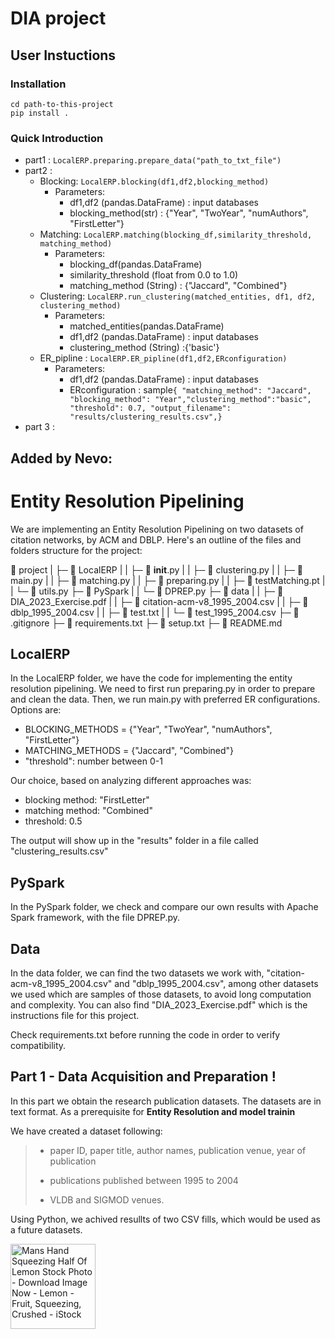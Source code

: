 # DIA project

## User Instuctions

### Installation

```shell
cd path-to-this-project
pip install .
```

### Quick Introduction

- part1 : `LocalERP.preparing.prepare_data("path_to_txt_file")`
- part2 :
  - Blocking: `LocalERP.blocking(df1,df2,blocking_method)`
    - Parameters:
      - df1,df2 (pandas.DataFrame) : input databases
      - blocking_method(str) : {"Year", "TwoYear", "numAuthors", "FirstLetter"}
  - Matching: `LocalERP.matching(blocking_df,similarity_threshold, matching_method)`
    - Parameters:
      - blocking_df(pandas.DataFrame)
      - similarity_threshold (float from 0.0 to 1.0)
      - matching_method (String) : {"Jaccard", "Combined"}
  - Clustering: `LocalERP.run_clustering(matched_entities, df1, df2, clustering_method)`
    - Parameters:
      - matched_entities(pandas.DataFrame)
      - df1,df2 (pandas.DataFrame) : input databases
      - clustering_method (String) :{'basic'}
  - ER_pipline : `LocalERP.ER_pipline(df1,df2,ERconfiguration)`
    - Parameters:
      - df1,df2 (pandas.DataFrame) : input databases
      - ERconfiguration : sample`{ "matching_method": "Jaccard", "blocking_method": "Year","clustering_method":"basic", "threshold": 0.7, "output_filename": "results/clustering_results.csv",}`
- part 3 :

## Added by Nevo:


# Entity Resolution Pipelining

We are implementing an Entity Resolution Pipelining on two datasets of citation networks, by ACM and DBLP. Here's an outline of the files and folders structure for the project:

📁 project
  |
  ├─ 📁 LocalERP
  |    |    ├─ 📄 __init__.py
  |    |    ├─ 📄 clustering.py
  |    |    ├─ 📄 main.py
  |    |    ├─ 📄 matching.py
  |    |    ├─ 📄 preparing.py
  |    |    ├─ 📄 testMatching.pt
  |    |    └─ 📄 utils.py
  ├─ 📁 PySpark
  |    |    └─ 📄 DPREP.py
  ├─ 📁 data
  |    |    ├─ 📄 DIA_2023_Exercise.pdf
  |    |    ├─ 📄 citation-acm-v8_1995_2004.csv
  |    |    ├─ 📄 dblp_1995_2004.csv
  |    |    ├─ 📄 test.txt
  |    |    └─ 📄 test_1995_2004.csv
  ├─ 📄 .gitignore
  ├─ 📄 requirements.txt
  ├─ 📄 setup.txt
  ├─ 📄 README.md

## LocalERP

In the LocalERP folder, we have the code for implementing the entity resolution pipelining. We need to first run preparing.py in order to prepare and clean the data. Then, we run main.py with preferred ER configurations. Options are:
- BLOCKING_METHODS = {"Year", "TwoYear", "numAuthors", "FirstLetter"}
- MATCHING_METHODS = {"Jaccard", "Combined"}
- "threshold": number between 0-1

Our choice, based on analyzing different approaches was:
- blocking method: "FirstLetter"
- matching method: "Combined"
- threshold: 0.5

The output will show up in the "results" folder in a file called "clustering_results.csv"

## PySpark

In the PySpark folder, we check and compare our own results with Apache Spark framework, with the file DPREP.py.

## Data

In the data folder, we can find the two datasets we work with, "citation-acm-v8_1995_2004.csv" and "dblp_1995_2004.csv", among other datasets we used which are samples of those datasets, to avoid long computation and complexity. You can also find "DIA_2023_Exercise.pdf" which is the instructions file for this project.

Check requirements.txt before running the code in order to verify compatibility.



## Part 1 - Data Acquisition and Preparation !

<p> In this part we obtain the research publication datasets. The datasets are in text format.  
As a prerequisite for <strong>Entity Resolution and model trainin</strong> </p>

We have created a dataset following:

> - paper ID, paper title, author names, publication venue, year of publication
>
> - publications published between 1995 to 2004
>
> - VLDB and SIGMOD venues.

Using Python, we achived resullts of two CSV fills, which would be used as a future datasets.

<img title="" src="https://media.istockphoto.com/id/97980384/photo/mans-hand-squeezing-half-of-lemon.jpg?s=612x612&w=0&k=20&c=fOwBJdxYux4EpCxA5L3zldTuNcJcdKGQuj9JpQTFM6g=" alt="Mans Hand Squeezing Half Of Lemon Stock Photo - Download Image Now - Lemon  - Fruit, Squeezing, Crushed - iStock" width="136" data-align="right">
